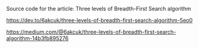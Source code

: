 Source code for the article: Three levels of Breadth-First Search algorithm

https://dev.to/6akcuk/three-levels-of-breadth-first-search-algorithm-5eo0

https://medium.com/@6akcuk/three-levels-of-breadth-first-search-algorithm-14b3fb895276
